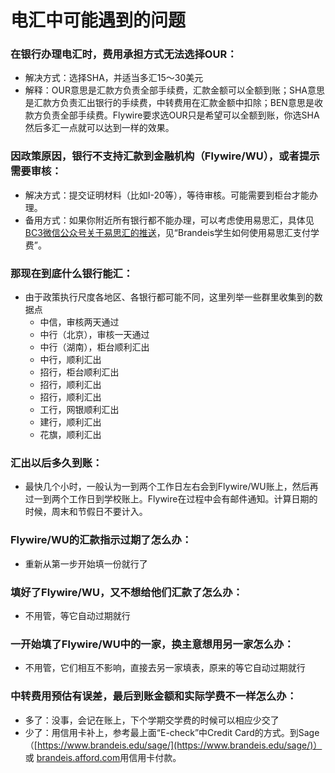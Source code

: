 # 电汇中可能遇到的问题

### 在银行办理电汇时，费用承担方式无法选择OUR：
  - 解决方式：选择SHA，并适当多汇15～30美元
  - 解释：OUR意思是汇款方负责全部手续费，汇款金额可以全额到账；SHA意思是汇款方负责汇出银行的手续费，中转费用在汇款金额中扣除；BEN意思是收款方负责全部手续费。Flywire要求选OUR只是希望可以全额到账，你选SHA然后多汇一点就可以达到一样的效果。

### 因政策原因，银行不支持汇款到金融机构（Flywire/WU），或者提示需要审核：
  - 解决方式：提交证明材料（比如I-20等），等待审核。可能需要到柜台才能办理。
  - 备用方式：如果你附近所有银行都不能办理，可以考虑使用易思汇，具体见[BC3微信公众号关于易思汇的推送](https://mp.weixin.qq.com/s/0VT4LxGFsvEDKfU4bP4UmQ)，见“Brandeis学生如何使用易思汇支付学费”。

### 那现在到底什么银行能汇：
  - 由于政策执行尺度各地区、各银行都可能不同，这里列举一些群里收集到的数据点
    - 中信，审核两天通过
    - 中行（北京），审核一天通过
    - 中行（湖南），柜台顺利汇出 
    - 中行，顺利汇出
    - 招行，柜台顺利汇出
    - 招行，顺利汇出
    - 招行，顺利汇出
    - 工行，网银顺利汇出
    - 建行，顺利汇出
    - 花旗，顺利汇出

### 汇出以后多久到账：
  - 最快几个小时，一般认为一到两个工作日左右会到Flywire/WU账上，然后再过一到两个工作日到学校账上。Flywire在过程中会有邮件通知。计算日期的时候，周末和节假日不要计入。

### Flywire/WU的汇款指示过期了怎么办：
  - 重新从第一步开始填一份就行了

### 填好了Flywire/WU，又不想给他们汇款了怎么办：
  - 不用管，等它自动过期就行

### 一开始填了Flywire/WU中的一家，换主意想用另一家怎么办：
  - 不用管，它们相互不影响，直接去另一家填表，原来的等它自动过期就行

### 中转费用预估有误差，最后到账金额和实际学费不一样怎么办：
  - 多了：没事，会记在账上，下个学期交学费的时候可以相应少交了
  - 少了：用信用卡补上，参考最上面“E-check”中Credit Card的方式。到Sage（[https://www.brandeis.edu/sage/](https://www.brandeis.edu/sage/)） 或  [brandeis.afford.com](https://brandeis.afford.com)用信用卡付款。
